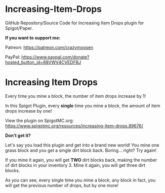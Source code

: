 # Increasing-Item-Drops
GitHub Repository/Source Code for Increasing Item Drops plugin for Spigot/Paper.


**If you want to support me:**

Patreon: https://patreon.com/crazymoosen

PayPal: https://www.paypal.com/donate?hosted_button_id=88VWV4CVEDFBJ

# Increasing Item Drops
Every time you mine a block, the number of item drops increase by 1!

In this Spigot Plugin, every **single** time you mine a block, the amount of item drops increase by one!

View the plugin on SpigotMC.org: https://www.spigotmc.org/resources/increasing-item-drops.89676/

**Don't get it?**

Let's say you load this plugin and get into a brand new world!
You mine one grass block and you get a single dirt block back.
Boring... right?
Try again!

If you mine it again, you will get **TWO** dirt blocks back, making the number of dirt blocks in your inventory 3.
Mine it again, you will get three dirt blocks.

As you can see, every single time you mine a block; any block in fact, you will get the previous number of drops, but by one more!


